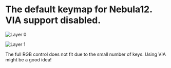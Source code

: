 # The default keymap for Nebula12. VIA support disabled.

![Layer 0](https://i.imgur.com/CoMteJW.png)

![Layer 1](https://i.imgur.com/LbIPiJj.png)

The full RGB control does not fit due to the small number of keys. Using VIA might be a good idea!
